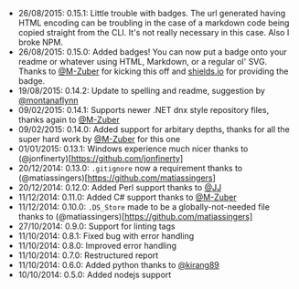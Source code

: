 * 26/08/2015: 0.15.1: Little trouble with badges. The url generated having HTML encoding can be troubling in the case of a markdown code being copied straight from the CLI. It's not really necessary in this case. Also I broke NPM.
* 26/08/2015: 0.15.0: Added badges! You can now put a badge onto your readme or whatever using HTML, Markdown, or a regular ol' SVG. Thanks to [@M-Zuber](https://github.com/M-Zuber) for kicking this off and [shields.io](https://github.com/badges/shields) for providing the badge.
* 19/08/2015: 0.14.2: Update to spelling and readme, suggestion by [@montanaflynn](https://github.com/montanaflynn)
* 09/02/2015: 0.14.1: Supports newer .NET dnx style repository files, thanks again to [@M-Zuber](https://github.com/M-Zuber)
* 09/02/2015: 0.14.0: Added support for arbitary depths, thanks for all the super hard work by [@M-Zuber](https://github.com/M-Zuber) for this one
* 01/01/2015: 0.13.1: Windows experience much nicer thanks to (@jonfinerty)[https://github.com/jonfinerty]
* 20/12/2014: 0.13.0: `.gitignore` now a requirement thanks to (@matiassingers)[https://github.com/matiassingers]
* 20/12/2014: 0.12.0: Added Perl support thanks to [@JJ](https://github.com/JJ)
* 11/12/2014: 0.11.0: Added C# support thanks to [@M-Zuber](https://github.com/M-Zuber)
* 11/12/2014: 0.10.0: `.DS_Store` made to be a globally-not-needed file thanks to (@matiassingers)[https://github.com/matiassingers]
* 27/10/2014: 0.9.0: Support for linting tags
* 11/10/2014: 0.8.1: Fixed bug with error handling
* 11/10/2014: 0.8.0: Improved error handling
* 11/10/2014: 0.7.0: Restructured report
* 11/10/2014: 0.6.0: Added python thanks to [@kirang89](https://github.com/kirang89)
* 10/10/2014: 0.5.0: Added nodejs support
